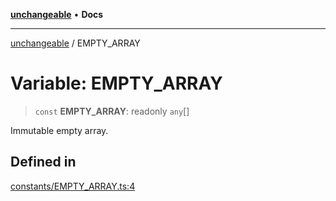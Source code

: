 [**unchangeable**](../README.md) • **Docs**

***

[unchangeable](../README.md) / EMPTY\_ARRAY

# Variable: EMPTY\_ARRAY

> `const` **EMPTY\_ARRAY**: readonly `any`[]

Immutable empty array.

## Defined in

[constants/EMPTY\_ARRAY.ts:4](https://github.com/nevoland/unchangeable/blob/2c5734c710b944a89a399bf77ff0c911e2c1b47f/lib/constants/EMPTY_ARRAY.ts#L4)
